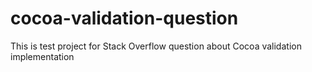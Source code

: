 # cocoa-validation-question
This is test project for Stack Overflow question about Cocoa validation implementation
